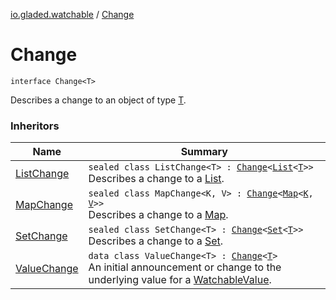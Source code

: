 [io.gladed.watchable](index.md) / [Change](./-change.md)

# Change

`interface Change<T>`

Describes a change to an object of type [T](-change.md#T).

### Inheritors

| Name | Summary |
|---|---|
| [ListChange](-list-change/index.md) | `sealed class ListChange<T> : `[`Change`](./-change.md)`<`[`List`](https://kotlinlang.org/api/latest/jvm/stdlib/kotlin.collections/-list/index.html)`<`[`T`](-list-change/index.md#T)`>>`<br>Describes a change to a [List](https://kotlinlang.org/api/latest/jvm/stdlib/kotlin.collections/-list/index.html). |
| [MapChange](-map-change/index.md) | `sealed class MapChange<K, V> : `[`Change`](./-change.md)`<`[`Map`](https://kotlinlang.org/api/latest/jvm/stdlib/kotlin.collections/-map/index.html)`<`[`K`](-map-change/index.md#K)`, `[`V`](-map-change/index.md#V)`>>`<br>Describes a change to a [Map](https://kotlinlang.org/api/latest/jvm/stdlib/kotlin.collections/-map/index.html). |
| [SetChange](-set-change/index.md) | `sealed class SetChange<T> : `[`Change`](./-change.md)`<`[`Set`](https://kotlinlang.org/api/latest/jvm/stdlib/kotlin.collections/-set/index.html)`<`[`T`](-set-change/index.md#T)`>>`<br>Describes a change to a [Set](https://kotlinlang.org/api/latest/jvm/stdlib/kotlin.collections/-set/index.html). |
| [ValueChange](-value-change/index.md) | `data class ValueChange<T> : `[`Change`](./-change.md)`<`[`T`](-value-change/index.md#T)`>`<br>An initial announcement or change to the underlying value for a [WatchableValue](-watchable-value/index.md). |
